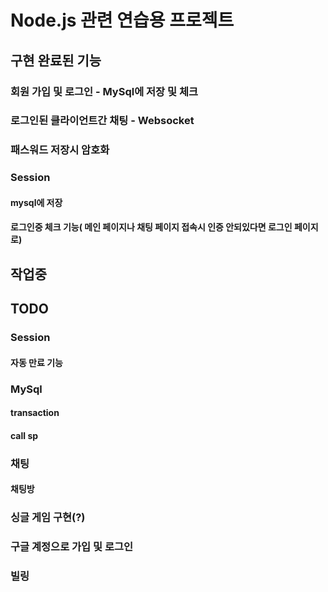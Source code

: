 # Node.js 관련 연습용 프로젝트

## 구현 완료된 기능
### 회원 가입 및 로그인 - MySql에 저장 및 체크
### 로그인된 클라이언트간 채팅 - Websocket
### 패스워드 저장시 암호화
### Session
#### mysql에 저장
#### 로그인중 체크 기능( 메인 페이지나 채팅 페이지 접속시 인증 안되있다면 로그인 페이지로)

## 작업중

## TODO
### Session
#### 자동 만료 기능
### MySql
#### transaction
#### call sp
### 채팅
#### 채팅방
### 싱글 게임 구현(?)
### 구글 계정으로 가입 및 로그인
### 빌링